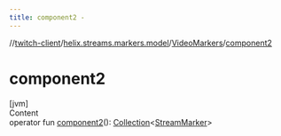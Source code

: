 ```yaml
---
title: component2 -
---
```

//[twitch-client](../../index.md)/[helix.streams.markers.model](../index.md)/[VideoMarkers](index.md)/[component2](component2.md)



# component2  
[jvm]  
Content  
operator fun [component2](component2.md)(): [Collection](https://kotlinlang.org/api/latest/jvm/stdlib/kotlin.collections/-collection/index.html)<[StreamMarker](../-stream-marker/index.md)>  



